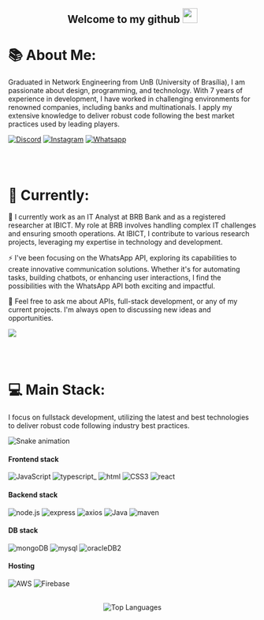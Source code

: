 <div align="center">
 <h2>
  Welcome to my github
  <img src="https://media.giphy.com/media/hvRJCLFzcasrR4ia7z/giphy.gif" width="30px"/>
</h2>
 </div>


# 📚  About Me:
Graduated in Network Engineering from UnB (University of Brasília), I am passionate about design, programming, and technology. With 7 years of experience in development, I have worked in challenging environments for renowned companies, including banks and multinationals. I apply my extensive knowledge to deliver robust code following the best market practices used by leading players.

[![Discord](https://img.shields.io/badge/Discord-5865F2?style=for-the-badge&logo=discord&logoColor=white)](https://discord.gg/matheusferris) [![Instagram](https://img.shields.io/badge/Instagram-E4405F?style=for-the-badge&logo=instagram&logoColor=white)](https://instagram.com/matheus.ferris) [![Whatsapp](https://img.shields.io/badge/WhatsApp-25D366?style=for-the-badge&logo=WhatsApp&logoColor=white)](https://wa.me/556182501719) 

<br><br>

# 💫 Currently:
🔭 I currently work as an IT Analyst at BRB Bank and as a registered researcher at IBICT. My role at BRB involves handling complex IT challenges and ensuring smooth operations. At IBICT, I contribute to various research projects, leveraging my expertise in technology and development.

⚡ I've been focusing on the WhatsApp API, exploring its capabilities to create innovative communication solutions. Whether it's for automating tasks, building chatbots, or enhancing user interactions, I find the possibilities with the WhatsApp API both exciting and impactful.

💬 Feel free to ask me about APIs, full-stack development, or any of my current projects. I'm always open to discussing new ideas and opportunities.

![](https://quotes-github-readme.vercel.app/api?type=horizontal&theme=light)

<br><br>


# 💻 Main Stack:
I focus on fullstack development, utilizing the latest and best technologies to deliver robust code following industry best practices.

![Snake animation](https://github.com/thepiyushmalhotra/thepiyushmalhotra/blob/output/github-contribution-grid-snake.svg)

#### Frontend stack 
![JavaScript](https://img.shields.io/badge/javascript-%23323330.svg?style=for-the-badge&logo=javascript&logoColor=%23F7DF1E) ![typescript](https://img.shields.io/badge/TypeScript-007ACC?style=for-the-badge&logo=typescript&logoColor=white)_ ![html](https://img.shields.io/badge/HTML5-E34F26?style=for-the-badge&logo=html5&logoColor=white) ![CSS3](https://img.shields.io/badge/css3-%231572B6.svg?style=for-the-badge&logo=css3&logoColor=white) ![react](https://img.shields.io/badge/React-20232A?style=for-the-badge&logo=react&logoColor=61DAFB) 
#### Backend stack
![node.js](https://img.shields.io/badge/Node%20js-339933?style=for-the-badge&logo=nodedotjs&logoColor=white) ![express](https://img.shields.io/badge/Express%20js-000000?style=for-the-badge&logo=express&logoColor=white) ![axios](https://img.shields.io/badge/axios-671ddf?&style=for-the-badge&logo=axios&logoColor=white) ![Java](https://img.shields.io/badge/java-%23ED8B00.svg?style=for-the-badge&logo=openjdk&logoColor=white) ![maven](https://img.shields.io/badge/apache_maven-C71A36?style=for-the-badge&logo=apachemaven&logoColor=white)
#### DB stack
![mongoDB](https://img.shields.io/badge/MongoDB-4EA94B?style=for-the-badge&logo=mongodb&logoColor=white) ![mysql](https://img.shields.io/badge/MySQL-005C84?style=for-the-badge&logo=mysql&logoColor=white) ![oracleDB2](https://img.shields.io/badge/Oracle-F80000?style=for-the-badge&logo=Oracle&logoColor=white) 
#### Hosting
![AWS](https://img.shields.io/badge/AWS-%23FF9900.svg?style=for-the-badge&logo=amazon-aws&logoColor=white) ![Firebase](https://img.shields.io/badge/firebase-%23039BE5.svg?style=for-the-badge&logo=firebase) 
 <br><br>
<div align="center">
    <img src="https://github-readme-stats.vercel.app/api/top-langs/?username=matheusferrera&theme=light&hide_border=false&include_all_commits=true&count_private=true&layout=compact" alt="Top Languages" />

</div>
